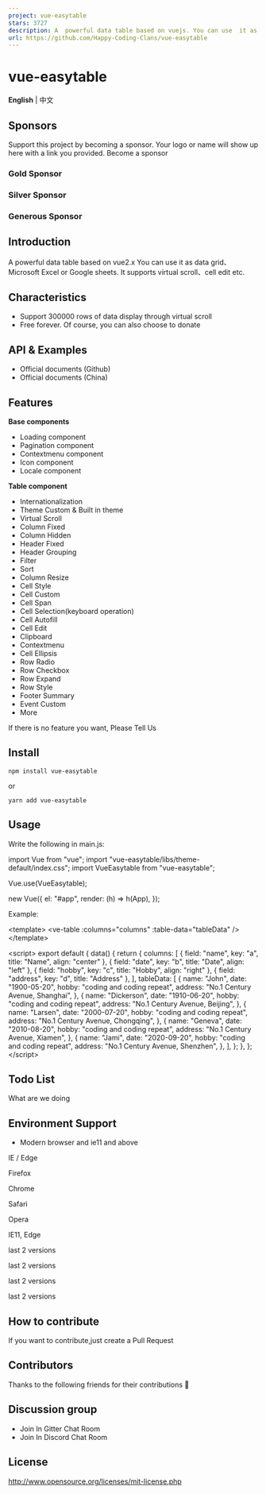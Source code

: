 ```yaml
---
project: vue-easytable
stars: 3727
description: A  powerful data table based on vuejs. You can use  it as data grid、Microsoft Excel or Google sheets. It supports virtual scroll、cell edit etc. 
url: https://github.com/Happy-Coding-Clans/vue-easytable
---
```


vue-easytable
=============

**English** | 中文

Sponsors
--------

Support this project by becoming a sponsor. Your logo or name will show up here with a link you provided. Become a sponsor

### Gold Sponsor

### Silver Sponsor

### Generous Sponsor

Introduction
------------

A powerful data table based on vue2.x You can use it as data grid、Microsoft Excel or Google sheets. It supports virtual scroll、cell edit etc.

Characteristics
---------------

-   Support 300000 rows of data display through virtual scroll
-   Free forever. Of course, you can also choose to donate

API & Examples
--------------

-   Official documents (Github)
-   Official documents (China)

Features
--------

**Base components**

-   Loading component
-   Pagination component
-   Contextmenu component
-   Icon component
-   Locale component

**Table component**

-   Internationalization
-   Theme Custom & Built in theme
-   Virtual Scroll
-   Column Fixed
-   Column Hidden
-   Header Fixed
-   Header Grouping
-   Filter
-   Sort
-   Column Resize
-   Cell Style
-   Cell Custom
-   Cell Span
-   Cell Selection(keyboard operation)
-   Cell Autofill
-   Cell Edit
-   Clipboard
-   Contextmenu
-   Cell Ellipsis
-   Row Radio
-   Row Checkbox
-   Row Expand
-   Row Style
-   Footer Summary
-   Event Custom
-   More

If there is no feature you want, Please Tell Us

Install
-------

```
npm install vue-easytable
```

or

```
yarn add vue-easytable
```

Usage
-----

Write the following in main.js:

import Vue from "vue";
import "vue-easytable/libs/theme-default/index.css";
import VueEasytable from "vue-easytable";

Vue.use(VueEasytable);

new Vue({
    el: "#app",
    render: (h) \=> h(App),
});

Example:

<template\>
  <ve-table :columns\="columns" :table\-data\="tableData" /\>
</template\>

<script\>
  export default {
    data() {
      return {
        columns: \[
          { field: "name", key: "a", title: "Name", align: "center" },
          { field: "date", key: "b", title: "Date", align: "left" },
          { field: "hobby", key: "c", title: "Hobby", align: "right" },
          { field: "address", key: "d", title: "Address" },
        \],
        tableData: \[
          {
            name: "John",
            date: "1900-05-20",
            hobby: "coding and coding repeat",
            address: "No.1 Century Avenue, Shanghai",
          },
          {
            name: "Dickerson",
            date: "1910-06-20",
            hobby: "coding and coding repeat",
            address: "No.1 Century Avenue, Beijing",
          },
          {
            name: "Larsen",
            date: "2000-07-20",
            hobby: "coding and coding repeat",
            address: "No.1 Century Avenue, Chongqing",
          },
          {
            name: "Geneva",
            date: "2010-08-20",
            hobby: "coding and coding repeat",
            address: "No.1 Century Avenue, Xiamen",
          },
          {
            name: "Jami",
            date: "2020-09-20",
            hobby: "coding and coding repeat",
            address: "No.1 Century Avenue, Shenzhen",
          },
        \],
      };
    },
  };
</script\>

Todo List
---------

What are we doing

Environment Support
-------------------

-   Modern browser and ie11 and above

  
IE / Edge

  
Firefox

  
Chrome

  
Safari

  
Opera

IE11, Edge

last 2 versions

last 2 versions

last 2 versions

last 2 versions

How to contribute
-----------------

If you want to contribute,just create a Pull Request

Contributors
------------

Thanks to the following friends for their contributions 🙏

Discussion group
----------------

-   Join In Gitter Chat Room
-   Join In Discord Chat Room

License
-------

http://www.opensource.org/licenses/mit-license.php
